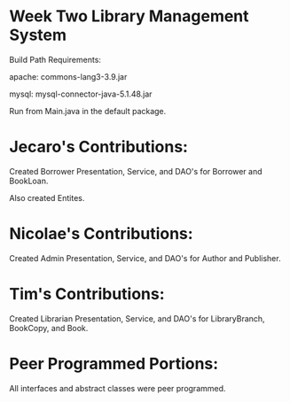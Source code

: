 # Week Two Library Management System
Build Path Requirements:

apache: commons-lang3-3.9.jar

mysql: mysql-connector-java-5.1.48.jar



Run from Main.java in the default package.



# Jecaro's Contributions:

Created Borrower Presentation, Service, and DAO's for Borrower and BookLoan.

Also created Entites.


# Nicolae's Contributions:

Created Admin Presentation, Service, and DAO's for Author and Publisher.




# Tim's Contributions:

Created Librarian Presentation, Service, and DAO's for LibraryBranch, BookCopy, and Book.





# Peer Programmed Portions:

All interfaces and abstract classes were peer programmed.



